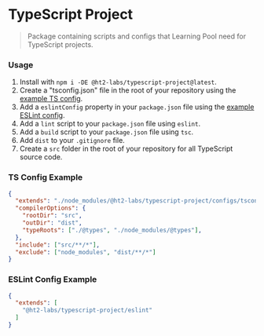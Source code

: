 # TypeScript Project
> Package containing scripts and configs that Learning Pool need for TypeScript projects.

### Usage
1. Install with `npm i -DE @ht2-labs/typescript-project@latest`.
1. Create a "tsconfig.json" file in the root of your repository using the [example TS config](#ts-config-example).
1. Add a `eslintConfig` property in your `package.json` file using the [example ESLint config](#eslint-config-example).
1. Add a `lint` script to your `package.json` file using `eslint`.
1. Add a `build` script to your `package.json` file using `tsc`.
1. Add `dist` to your `.gitignore` file.
1. Create a `src` folder in the root of your repository for all TypeScript source code.

### TS Config Example
```json
{
  "extends": "./node_modules/@ht2-labs/typescript-project/configs/tsconfig.json",
  "compilerOptions": {
    "rootDir": "src",
    "outDir": "dist",
    "typeRoots": ["./@types", "./node_modules/@types"],
  },
  "include": ["src/**/*"],
  "exclude": ["node_modules", "dist/**/*"]
}
```

### ESLint Config Example
```json
{
  "extends": [
    "@ht2-labs/typescript-project/eslint"
  ]
}
```
